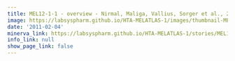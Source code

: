 ```yaml
---
title: MEL12-1-1 - overview - Nirmal, Maliga, Vallius, Sorger et al., 2021
image: https://labsyspharm.github.io/HTA-MELATLAS-1/images/thumbnail-MEL12-1-1-overview.jpg
date: '2011-02-04'
minerva_link: https://labsyspharm.github.io/HTA-MELATLAS-1/stories/MEL12-1-1-overview.html
info_link: null
show_page_link: false
---
```

